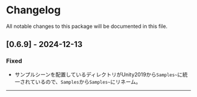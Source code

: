 # Changelog

All notable changes to this package will be documented in this file.

## [0.6.9] - 2024-12-13
### Fixed
- サンプルシーンを配置しているディレクトリがUnity2019から`Samples~`に統一されているので、`Samples`から`Samples~`にリネーム。
---